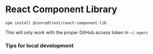 # React Component Library

`npm install @conradtrost/react-component-lib`

This will only work with the proper GitHub access token in `~/.npmrc`

### Tips for local development
